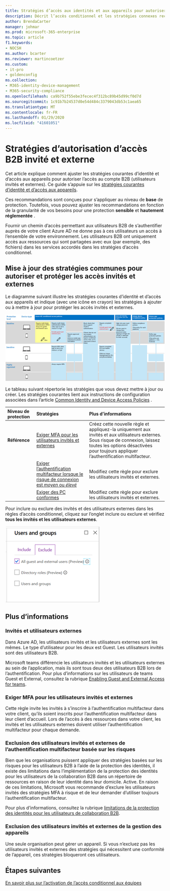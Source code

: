```yaml
---
title: Stratégies d’accès aux identités et aux appareils pour autoriser l’accès B2B aux invités et externes-Microsoft 365 Enterprise | Microsoft docs
description: Décrit l’accès conditionnel et les stratégies connexes recommandées pour la protection de l’accès des utilisateurs invités et externes.
author: BrendaCarter
manager: johmar
ms.prod: microsoft-365-enterprise
ms.topic: article
f1.keywords:
- NOCSH
ms.author: bcarter
ms.reviewer: martincoetzer
ms.custom:
- it-pro
- goldenconfig
ms.collection:
- M365-identity-device-management
- M365-security-compliance
ms.openlocfilehash: ca9b752f55ebe3fecec4f312bc89b45d99cf0d7d
ms.sourcegitcommit: 1c91b7b24537d0e54d484c3379043db53c1aea65
ms.translationtype: MT
ms.contentlocale: fr-FR
ms.lasthandoff: 01/29/2020
ms.locfileid: "41601051"
---
```

# <a name="policies-for-allowing-guest-and-external-b2b-access"></a>Stratégies d’autorisation d’accès B2B invité et externe
Cet article explique comment ajuster les stratégies courantes d’identité et d’accès aux appareils pour autoriser l’accès au compte B2B (utilisateurs invités et externes). Ce guide s’appuie sur les [stratégies courantes d’identité et d’accès aux appareils](identity-access-policies.md).

Ces recommandations sont conçues pour s’appliquer au niveau de **base** de protection. Toutefois, vous pouvez ajuster les recommandations en fonction de la granularité de vos besoins pour une protection **sensible** et **hautement réglementée** . 

Fournir un chemin d’accès permettant aux utilisateurs B2B de s’authentifier auprès de votre client Azure AD ne donne pas à ces utilisateurs un accès à l’ensemble de votre environnement. Les utilisateurs B2B ont uniquement accès aux ressources qui sont partagées avec eux (par exemple, des fichiers) dans les services accordés dans les stratégies d’accès conditionnel.

## <a name="updating-the-common-policies-to-allow-and-protect-guest-and-external-access"></a>Mise à jour des stratégies communes pour autoriser et protéger les accès invités et externes 

Le diagramme suivant illustre les stratégies courantes d’identité et d’accès aux appareils et indique (avec une icône en crayon) les stratégies à ajouter ou à mettre à jour pour protéger les accès invités et externes. 

![Résumé des mises à jour de stratégie pour la protection de l’accès invité](../images/identity-access-ruleset-guest.png)

Le tableau suivant répertorie les stratégies que vous devez mettre à jour ou créer. Les stratégies courantes lient aux instructions de configuration associées dans l’article [Common Identity and Device Access Policies](identity-access-policies.md) .

|Niveau de protection|Stratégies|Plus d’informations|
|:---------------|:-------|:----------------|
|**Référence**|[Exiger MFA pour les utilisateurs invités et externes](identity-access-policies.md#require-mfa-based-on-sign-in-risk)|Créez cette nouvelle règle et appliquez-la uniquement aux invités et aux utilisateurs externes. Sous risque de connexion, laissez toutes les options désactivées pour toujours appliquer l’authentification multifacteur.|
|        |[Exiger l’authentification multifacteur lorsque le risque de connexion est *moyen* ou *élevé*](identity-access-policies.md#require-mfa-based-on-sign-in-risk)|Modifiez cette règle pour exclure les utilisateurs invités et externes.|
|        |[Exiger des PC conformes](identity-access-policies.md#require-compliant-pcs-but-not-compliant-phones-and-tablets)|Modifiez cette règle pour exclure les utilisateurs invités et externes.|

Pour inclure ou exclure des invités et des utilisateurs externes dans les règles d’accès conditionnel, cliquez sur l’onglet inclure ou exclure et vérifiez **tous les invités et les utilisateurs externes**.

![capture d’écran des contrôles pour exclure des invités](../images/identity-access-exclude-guests-ui.png)

## <a name="more-information"></a>Plus d’informations

### <a name="guests-vs-external-users"></a>Invités et utilisateurs externes
Dans Azure AD, les utilisateurs invités et les utilisateurs externes sont les mêmes. Le type d’utilisateur pour les deux est Guest. Les utilisateurs invités sont des utilisateurs B2B.

Microsoft teams différencie les utilisateurs invités et les utilisateurs externes au sein de l’application, mais ils sont tous deux des utilisateurs B2B lors de l’authentification. Pour plus d’informations sur les utilisateurs de teams Guest et External, consultez la rubrique [Enabling Guest and External Access for teams](teams-access-policies.md#enabling-guest-and-external-access-for-teams).

### <a name="require-mfa-always-for-guest-and-external-users"></a>Exiger MFA pour les utilisateurs invités et externes
Cette règle invite les invités à s’inscrire à l’authentification multifacteur dans votre client, qu’ils soient inscrits pour l’authentification multifacteur dans leur client d’accueil. Lors de l’accès à des ressources dans votre client, les invités et les utilisateurs externes doivent utiliser l’authentification multifacteur pour chaque demande. 

### <a name="excluding-guest-and-external-users-from-risk-based-mfa"></a>Exclusion des utilisateurs invités et externes de l’authentification multifacteur basée sur les risques
Bien que les organisations puissent appliquer des stratégies basées sur les risques pour les utilisateurs B2B à l’aide de la protection des identités, il existe des limitations dans l’implémentation de la protection des identités pour les utilisateurs de la collaboration B2B dans un répertoire de ressources en raison de leur identité dans leur domicile. Active. En raison de ces limitations, Microsoft vous recommande d’exclure les utilisateurs invités des stratégies MFA à risque et de leur demander d’utiliser toujours l’authentification multifacteur. 

Pour plus d’informations, consultez la rubrique [limitations de la protection des identités pour les utilisateurs de collaboration B2B](https://docs.microsoft.com/azure/active-directory/identity-protection/concept-identity-protection-b2b#limitations-of-identity-protection-for-b2b-collaboration-users). 

### <a name="excluding-guest-and-external-users-from-device-management"></a>Exclusion des utilisateurs invités et externes de la gestion des appareils 
Une seule organisation peut gérer un appareil. Si vous n’excluez pas les utilisateurs invités et externes des stratégies qui nécessitent une conformité de l’appareil, ces stratégies bloqueront ces utilisateurs. 

## <a name="next-steps"></a>Étapes suivantes

[En savoir plus sur l’activation de l’accès conditionnel aux équipes](teams-access-policies.md)

